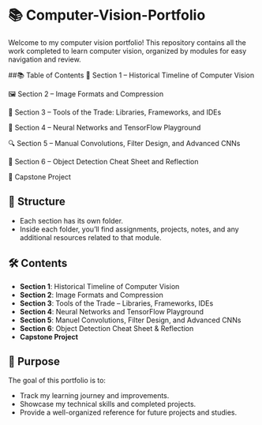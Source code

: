 # 📚 Computer-Vision-Portfolio
Welcome to my computer vision portfolio! 
This repository contains all the work completed to learn computer vision, organized by modules for easy navigation and review.

##📚 Table of Contents
📜 Section 1 – Historical Timeline of Computer Vision

🖼️ Section 2 – Image Formats and Compression

🧰 Section 3 – Tools of the Trade: Libraries, Frameworks, and IDEs

🧠 Section 4 – Neural Networks and TensorFlow Playground

🔍 Section 5 – Manual Convolutions, Filter Design, and Advanced CNNs

🎯 Section 6 – Object Detection Cheat Sheet and Reflection

🏁 Capstone Project

## 📂 Structure
- Each section has its own folder.
- Inside each folder, you’ll find assignments, projects, notes, and any additional resources related to that module.

## 🛠️ Contents
- **Section 1**: Historical Timeline of Computer Vision
- **Section 2**: Image Formats and Compression
- **Section 3**: Tools of the Trade – Libraries, Frameworks, IDEs
- **Section 4**: Neural Networks and TensorFlow Playground
- **Section 5**: Manuel Convolutions, Filter Design, and Advanced CNNs
- **Section 6**: Object Detection Cheat Sheet & Reflection
- **Capstone Project**


## 📌 Purpose
The goal of this portfolio is to:
- Track my learning journey and improvements.
- Showcase my technical skills and completed projects.
- Provide a well-organized reference for future projects and studies.
